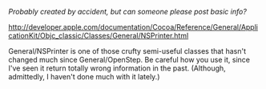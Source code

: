 *Probably created by accident, but can someone please post basic info?*

http://developer.apple.com/documentation/Cocoa/Reference/General/ApplicationKit/Objc_classic/Classes/General/NSPrinter.html

General/NSPrinter is one of those crufty semi-useful classes that hasn't changed much since General/OpenStep. Be careful how you use it, since I've seen it return totally wrong information in the past. (Although, admittedly, I haven't done much with it lately.)